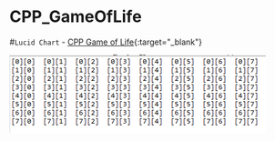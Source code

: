 # CPP_GameOfLife

#`Lucid Chart` - [CPP Game of Life](https://lucid.app/lucidchart/99aec52f-19a8-41a2-9398-1c6e92c4c090/edit?beaconFlowId=F92CA501A1A26C7B&page=0_0# "game_of_life"){:target="_blank"}

<img src = "https://github.com/err03/CPP_GameOfLife/blob/test-file/array_8_8.PNG" alt="8*8" title="8*8">
